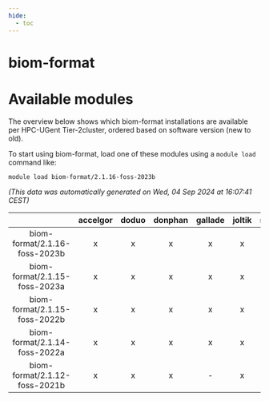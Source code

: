 ```yaml
---
hide:
  - toc
---
```


biom-format
===========

# Available modules


The overview below shows which biom-format installations are available per HPC-UGent Tier-2cluster, ordered based on software version (new to old).

To start using biom-format, load one of these modules using a `module load` command like:

```shell
module load biom-format/2.1.16-foss-2023b
```

*(This data was automatically generated on Wed, 04 Sep 2024 at 16:07:41 CEST)*  

| |accelgor|doduo|donphan|gallade|joltik|shinx|skitty|
| :---: | :---: | :---: | :---: | :---: | :---: | :---: | :---: |
|biom-format/2.1.16-foss-2023b|x|x|x|x|x|x|x|
|biom-format/2.1.15-foss-2023a|x|x|x|x|x|x|x|
|biom-format/2.1.15-foss-2022b|x|x|x|x|x|-|x|
|biom-format/2.1.14-foss-2022a|x|x|x|x|x|-|x|
|biom-format/2.1.12-foss-2021b|x|x|x|-|x|-|x|
